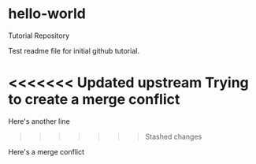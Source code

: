 # hello-world
Tutorial Repository

Test readme file for initial github tutorial.

<<<<<<< Updated upstream
Trying to create a merge conflict
=======
Here's another line
>>>>>>> Stashed changes

Here's a merge conflict
